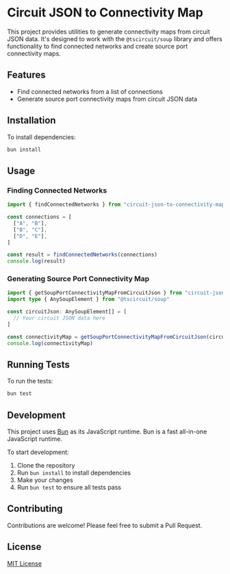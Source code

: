 # Circuit JSON to Connectivity Map

This project provides utilities to generate connectivity maps from circuit JSON data. It's designed to work with the `@tscircuit/soup` library and offers functionality to find connected networks and create source port connectivity maps.

## Features

- Find connected networks from a list of connections
- Generate source port connectivity maps from circuit JSON data

## Installation

To install dependencies:

```bash
bun install
```

## Usage

### Finding Connected Networks

```typescript
import { findConnectedNetworks } from "circuit-json-to-connectivity-map"

const connections = [
  ["A", "B"],
  ["B", "C"],
  ["D", "E"],
]

const result = findConnectedNetworks(connections)
console.log(result)
```

### Generating Source Port Connectivity Map

```typescript
import { getSoupPortConnectivityMapFromCircuitJson } from "circuit-json-to-connectivity-map"
import type { AnySoupElement } from "@tscircuit/soup"

const circuitJson: AnySoupElement[] = [
  // Your circuit JSON data here
]

const connectivityMap = getSoupPortConnectivityMapFromCircuitJson(circuitJson)
console.log(connectivityMap)
```

## Running Tests

To run the tests:

```bash
bun test
```

## Development

This project uses [Bun](https://bun.sh) as its JavaScript runtime. Bun is a fast all-in-one JavaScript runtime.

To start development:

1. Clone the repository
2. Run `bun install` to install dependencies
3. Make your changes
4. Run `bun test` to ensure all tests pass

## Contributing

Contributions are welcome! Please feel free to submit a Pull Request.

## License

[MIT License](LICENSE)
